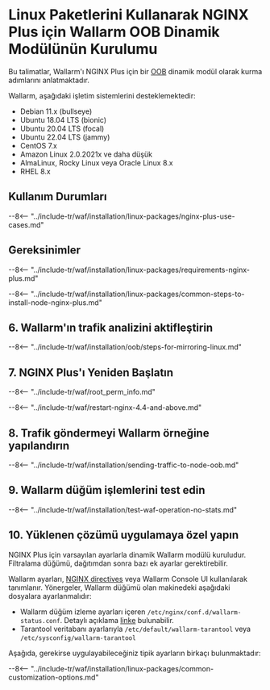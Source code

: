 [img-wl-console-users]:             ../../../../images/check-user-no-2fa.png
[wallarm-status-instr]:             ../../../../admin-en/configure-statistics-service.md
[memory-instr]:                     ../../../../admin-en/configuration-guides/allocate-resources-for-node.md
[waf-directives-instr]:             ../../../../admin-en/configure-parameters-en.md
[ptrav-attack-docs]:                ../../../../attacks-vulns-list.md#path-traversal
[attacks-in-ui-image]:           ../../../../images/admin-guides/test-attacks-quickstart.png
[waf-mode-instr]:                   ../../../../admin-en/configure-wallarm-mode.md
[logging-instr]:                    ../../../../admin-en/configure-logging.md
[proxy-balancer-instr]:             ../../../../admin-en/using-proxy-or-balancer-en.md
[process-time-limit-instr]:         ../../../../admin-en/configure-parameters-en.md#wallarm_process_time_limit
[configure-selinux-instr]:          ../../../../admin-en/configure-selinux.md
[configure-proxy-balancer-instr]:   ../../../../admin-en/configuration-guides/access-to-wallarm-api-via-proxy.md
[update-instr]:                     ../../../../updating-migrating/nginx-modules.md
[install-postanalytics-docs]:        ../../../../admin-en/installation-postanalytics-en.md
[dynamic-dns-resolution-nginx]:     ../../../../admin-en/configure-dynamic-dns-resolution-nginx.md
[waf-mode-recommendations]:          ../../../../about-wallarm/deployment-best-practices.md#follow-recommended-onboarding-steps
[ip-lists-docs]:                    ../../../../user-guides/ip-lists/overview.md
[versioning-policy]:                ../../../../updating-migrating/versioning-policy.md#version-list
[install-postanalytics-instr]:      ../../../../admin-en/installation-postanalytics-en.md
[img-node-with-several-instances]:  ../../../../images/user-guides/nodes/wallarm-node-with-two-instances.png
[img-create-wallarm-node]:      ../../../../images/user-guides/nodes/create-cloud-node.png
[nginx-custom]:                 ../../../custom/custom-nginx-version.md
[node-token]:                       ../../../../quickstart.md#deploy-the-wallarm-filtering-node
[api-token]:                        ../../../../user-guides/settings/api-tokens.md
[wallarm-token-types]:              ../../../../user-guides/nodes/nodes.md#api-and-node-tokens-for-node-creation
[platform]:                         ../../../../installation/supported-deployment-options.md
[oob-advantages-limitations]:       ../../overview.md#advantages-and-limitations
[web-server-mirroring-examples]:    ../overview.md#examples-of-web-server-configuration-for-traffic-mirroring
[img-grouped-nodes]:                ../../../../images/user-guides/nodes/grouped-nodes.png

# Linux Paketlerini Kullanarak NGINX Plus için Wallarm OOB Dinamik Modülünün Kurulumu

Bu talimatlar, Wallarm'ı NGINX Plus için bir [OOB](../overview.md) dinamik modül olarak kurma adımlarını anlatmaktadır.

Wallarm, aşağıdaki işletim sistemlerini desteklemektedir:

* Debian 11.x (bullseye)
* Ubuntu 18.04 LTS (bionic)
* Ubuntu 20.04 LTS (focal)
* Ubuntu 22.04 LTS (jammy)
* CentOS 7.x
* Amazon Linux 2.0.2021x ve daha düşük
* AlmaLinux, Rocky Linux veya Oracle Linux 8.x
* RHEL 8.x

## Kullanım Durumları

--8<-- "../include-tr/waf/installation/linux-packages/nginx-plus-use-cases.md"

## Gereksinimler

--8<-- "../include-tr/waf/installation/linux-packages/requirements-nginx-plus.md"

--8<-- "../include-tr/waf/installation/linux-packages/common-steps-to-install-node-nginx-plus.md"

## 6. Wallarm'ın trafik analizini aktifleştirin

--8<-- "../include-tr/waf/installation/oob/steps-for-mirroring-linux.md"

## 7. NGINX Plus'ı Yeniden Başlatın

--8<-- "../include-tr/waf/root_perm_info.md"

--8<-- "../include-tr/waf/restart-nginx-4.4-and-above.md"

## 8. Trafik göndermeyi Wallarm örneğine yapılandırın

--8<-- "../include-tr/waf/installation/sending-traffic-to-node-oob.md"

## 9. Wallarm düğüm işlemlerini test edin

--8<-- "../include-tr/waf/installation/test-waf-operation-no-stats.md"

## 10. Yüklenen çözümü uygulamaya özel yapın

NGINX Plus için varsayılan ayarlarla dinamik Wallarm modülü kuruludur. Filtralama düğümü, dağıtımdan sonra bazı ek ayarlar gerektirebilir.

Wallarm ayarları, [NGINX directives](../../../../admin-en/configure-parameters-en.md) veya Wallarm Console UI kullanılarak tanımlanır. Yönergeler, Wallarm düğümü olan makinedeki aşağıdaki dosyalara ayarlanmalıdır:

* Wallarm düğüm izleme ayarları içeren `/etc/nginx/conf.d/wallarm-status.conf`. Detaylı açıklama [linke][wallarm-status-instr] bulunabilir.
* Tarantool veritabanı ayarlarıyla `/etc/default/wallarm-tarantool` veya `/etc/sysconfig/wallarm-tarantool`

Aşağıda, gerekirse uygulayabileceğiniz tipik ayarların birkaçı bulunmaktadır:

--8<-- "../include-tr/waf/installation/linux-packages/common-customization-options.md"
